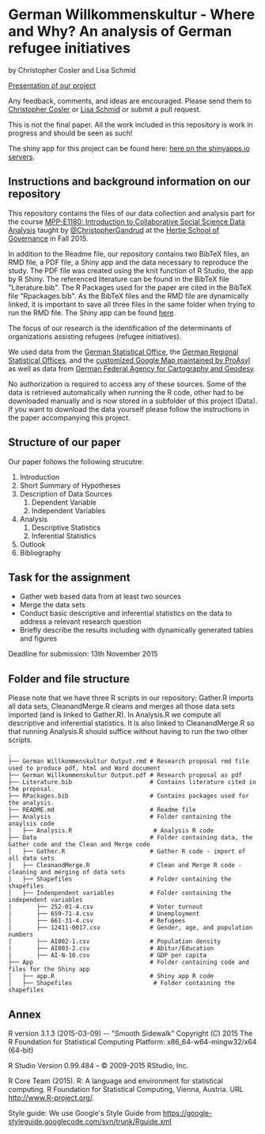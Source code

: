# German Willkommenskultur - Where and Why? An analysis of German refugee initiatives

by Christopher Cosler and Lisa Schmid

<a href="https://rawgit.com/ChristopherCosler/CSSR_FinalProject/master/Final_Presentation.html" target="_blank"> Presentation of our project </a>


Any feedback, comments, and ideas are encouraged. Please send them to <a href="mailto:c.cosler@mpp.hertie-school.org">Christopher Cosler</a> or <a href="mailto:lisa.schmid@mpp.hertie-school.org">Lisa Schmid</a> or submit a pull request.

This is not the final paper. All the work included in this repository is work in progress and should be seen as such!

The shiny app for this project can be found here: <a href="https://christophercosler.shinyapps.io/RefugeeApp" target="_blank">here on the shinyapps.io servers</a>.

## Instructions and background information on our repository

This repository contains the files of our data collection and analysis part for the course <a href="https://github.com/HertieDataScience/SyllabusAndLectures" target="_blank">MPP-E1180: Introduction to Collaborative Social Science Data Analysis</a> taught by <a href="https://github.com/christophergandrud
" target="_blank">@ChristopherGandrud</a> at the <a href="https://hertie-school.berlin" target="_blank">Hertie School of Governance</a>  in Fall 2015.

In addition to the Readme file, our repository contains two BibTeX files, an RMD file, a PDF file, a Shiny app and the data necessary to reproduce the study. The PDF file was created using the knit function of R Studio, the app by R Shiny. The referenced literature can be found in the BibTeX file "Literature.bib". The R Packages used for the paper are cited in the BibTeX file "Rpackages.bib". As the BibTeX files and the RMD file are dynamically linked, it is important to save all three files in the same folder when trying to run the RMD file. The Shiny app can be found [here](https://christophercosler.shinyapps.io/RefugeeApp).

The focus of our research is the identification of the determinants of organizations assisting refugees (refugee initiatives). 

We used data from the <a href="https://www-genesis.destatis.de/genesis/online">German Statistical Office</a>, the <a href="https://www.regionalstatistik.de/genesis/online">German Regional Statistical Offices</a>, and the <a href="http://www.proasyl.de/de/ueber-uns/foerderverein/mitmachen/">customized Google Map maintained by ProAsyl</a> as well as data from <a href="http://www.geodatenzentrum.de/geodaten/gdz_rahmen.gdz_div?gdz_spr=deu&gdz_akt_zeile=5&gdz_anz_zeile=1&gdz_unt_zeile=19&gdz_user_id=0">German Federal Agency for Cartography and Geodesy</a>.

No authorization is required to access any of these sources. Some of the data is retrieved automatically when running the R code, other had to be downloaded manually and is now stored in a subfolder of this project (Data). If you want to download the data yourself please follow the instructions in the paper accompanying this project.

## Structure of our paper

Our paper follows the following strucutre:

1. Introduction
2. Short Summary of Hypotheses
3. Description of Data Sources
    1. Dependent Variable
    2. Independent Variables
4. Analysis
    1. Descriptive Statistics
    2. Inferential Statistics
5. Outlook
6. Bibliography

## Task for the assignment

- Gather web based data from at least two sources
- Merge the data sets
- Conduct basic descriptive and inferential statistics on the data to address a relevant research question 
- Briefly describe the results including with dynamically generated tables and figures

Deadline for submission:  13th November 2015

## Folder and file structure

Please note that we have three R scripts in our repository: Gather.R imports all data sets, CleanandMerge.R cleans and merges all those data sets imported (and is linked to Gather.R). In Analysis.R we compute all descriptive and inferential statistics. It is also linked to CleanandMerge.R so that running Analysis.R should suffice without having to run the two other scripts. 

    .
    ├── German Willkommenskultur Output.rmd # Research proposal rmd file used to produce pdf, html and Word document
    ├── German Willkommenskultur Output.pdf # Research proposal as pdf
    ├── Literature.bib                      # Contains literature cited in the proposal.
    ├── RPackages.bib                       # Contains packages used for the analysis.
    ├── README.md                           # Readme file
    ├── Analysis                            # Folder containing the anaylsis code
    │   ├── Analysis.R                       # Analysis R code
    ├── Data                                # Folder containing data, the Gather code and the Clean and Merge code
    │   ├── Gather.R                        # Gather R code - import of all data sets
    │   ├── CleanandMerge.R                 # Clean and Merge R code - cleaning and merging of data sets
    │   ├── Shapefiles                      # Folder containing the shapefiles
    │   ├── Indenpendent variables          # Folder containing the independent variables
    |       ├── 252-01-4.csv                # Voter turnout
    |       ├── 659-71-4.csv                # Unemployment
    |       ├── 661-31-4.csv                # Refugees   
    |       ├── 12411-0017.csv              # Gender, age, and population numbers
    |       ├── AI002-1.csv                 # Population density
    |       ├── AI003-2.csv                 # Abitur/Education
    |       ├── AI-N-10.csv                 # GDP per capita
    ├── App                                 # Folder containing code and files for the Shiny app
    │   ├── app.R                           # Shiny app R code
    │   ├── Shapefiles                       # Folder containing the shapefiles
    

## Annex 
R version 3.1.3 (2015-03-09) -- "Smooth Sidewalk"
Copyright (C) 2015 The R Foundation for Statistical Computing
Platform: x86_64-w64-mingw32/x64 (64-bit)

R Studio Version 0.99.484 – © 2009-2015 RStudio, Inc.

R Core Team (2015). R: A language and environment for statistical computing. R Foundation for Statistical Computing, Vienna, Austria. URL http://www.R-project.org/.

Style guide: We use Google's Style Guide from https://google-styleguide.googlecode.com/svn/trunk/Rguide.xml
